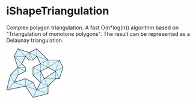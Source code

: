 # iShapeTriangulation
Complex polygon triangulation. A fast O(n*log(n)) algorithm based on "Triangulation of monotone polygons". The result can be represented as a Delaunay triangulation.

<img src="https://github.com/NailxSharipov/iShapeTriangulation/blob/master/example.svg">
